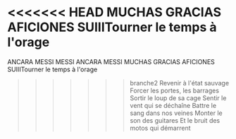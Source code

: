 <<<<<<< HEAD
MUCHAS GRACIAS AFICIONES SUIIITourner le temps à l'orage
=======
ANCARA MESSI MESSI ANCARA MESSI MUCHAS GRACIAS AFICIONES SUIIITourner le temps à l'orage
>>>>>>> branche2
Revenir à l'état sauvage
Forcer les portes, les barrages
Sortir le loup de sa cage
Sentir le vent qui se déchaîne
Battre le sang dans nos veines
Monter le son des guitares
Et le bruit des motos qui démarrent 
